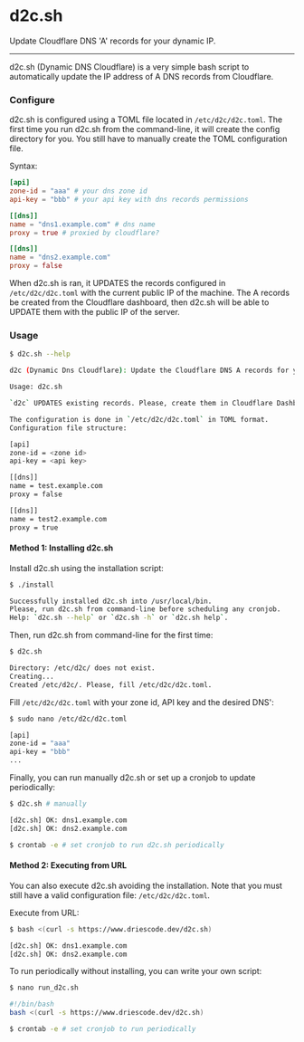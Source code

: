 # d2c.sh

Update Cloudflare DNS 'A' records for your dynamic IP.

---

d2c.sh (Dynamic DNS Cloudflare) is a very simple bash script to automatically update the IP address of A DNS records from Cloudflare.

### Configure

d2c.sh is configured using a TOML file located in `/etc/d2c/d2c.toml`. The first time you run d2c.sh from the command-line, it will create the config directory for you. You still have to manually create the TOML configuration file.

Syntax:

```toml
[api]
zone-id = "aaa" # your dns zone id
api-key = "bbb" # your api key with dns records permissions

[[dns]]
name = "dns1.example.com" # dns name
proxy = true # proxied by cloudflare?

[[dns]]
name = "dns2.example.com"
proxy = false
```

When d2c.sh is ran, it UPDATES the records configured in `/etc/d2c/d2c.toml` with the current public IP of the machine. The A records be created from the Cloudflare dashboard, then d2c.sh will be able to UPDATE them with the public IP of the server.

### Usage

```sh
$ d2c.sh --help

d2c (Dynamic Dns Cloudflare): Update the Cloudflare DNS A records for your dynamic IP.

Usage: d2c.sh

`d2c` UPDATES existing records. Please, create them in Cloudflare Dashboard before running this script.

The configuration is done in `/etc/d2c/d2c.toml` in TOML format.
Configuration file structure:

[api]
zone-id = <zone id>
api-key = <api key>

[[dns]]
name = test.example.com
proxy = false

[[dns]]
name = test2.example.com
proxy = true

```

#### Method 1: Installing d2c.sh

Install d2c.sh using the installation script:

```sh
$ ./install

Successfully installed d2c.sh into /usr/local/bin.
Please, run d2c.sh from command-line before scheduling any cronjob.
Help: `d2c.sh --help` or `d2c.sh -h` or `d2c.sh help`.
```

Then, run d2c.sh from command-line for the first time:

```sh
$ d2c.sh

Directory: /etc/d2c/ does not exist.
Creating...
Created /etc/d2c/. Please, fill /etc/d2c/d2c.toml.
```

Fill `/etc/d2c/d2c.toml` with your zone id, API key and the desired DNS':

```sh
$ sudo nano /etc/d2c/d2c.toml

[api]
zone-id = "aaa"
api-key = "bbb"
...
```

Finally, you can run manually d2c.sh or set up a cronjob to update periodically:

```sh
$ d2c.sh # manually

[d2c.sh] OK: dns1.example.com
[d2c.sh] OK: dns2.example.com

$ crontab -e # set cronjob to run d2c.sh periodically
```

#### Method 2: Executing from URL

You can also execute d2c.sh avoiding the installation. Note that you must still have a valid configuration file: `/etc/d2c/d2c.toml`.

Execute from URL:

```sh
$ bash <(curl -s https://www.driescode.dev/d2c.sh)

[d2c.sh] OK: dns1.example.com
[d2c.sh] OK: dns2.example.com
```

To run periodically without installing, you can write your own script:

```sh
$ nano run_d2c.sh

#!/bin/bash
bash <(curl -s https://www.driescode.dev/d2c.sh)

$ crontab -e # set cronjob to run periodically
```
